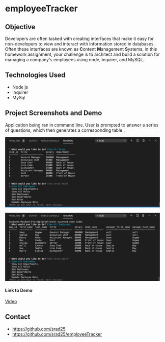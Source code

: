 # employeeTracker
## Objective
Developers are often tasked with creating interfaces that make it easy for non-developers to view and interact with information stored in databases. Often these interfaces are known as **C**ontent **M**anagement **S**ystems. In this homework assignment, your challenge is to architect and build a solution for managing a company's employees using node, inquirer, and MySQL.


## Technologies Used
* Node js
* Inquirer
* MySql

## Project Screenshots and Demo

Application being ran in command line. User is prompted to answer a series of questions, which then generates a corresponding table .

![Screenhot](./assets/images/empTrac1.png "pic of app in CL.")


![Screenhot](./assets/images/empTrac2.png "pic of app in CL.")



#### Link to Demo

[Video]()

## Contact
* https://github.com/srad25
* https://github.com/srad25/employeeTracker